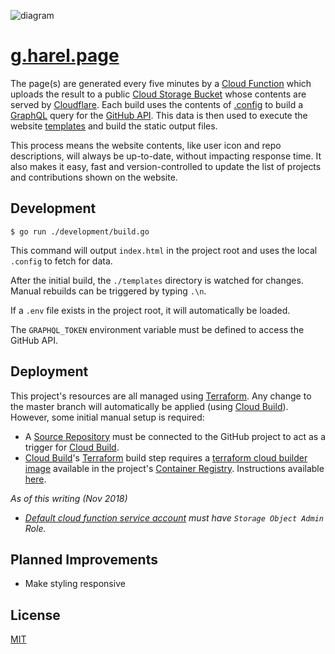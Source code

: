 <!--

add resume?
make responsive

https://github.com/golang-standards/project-layout

 -->

![diagram](https://user-images.githubusercontent.com/9319710/50181404-4aa58b80-02da-11e9-8d48-bf6a2c2e6f58.png)

# [g.harel.page](https://g.harel.page)

The page(s) are generated every five minutes by a [Cloud Function](https://cloud.google.com/functions/) which uploads the result to a public [Cloud Storage Bucket](https://cloud.google.com/storage/) whose contents are served by [Cloudflare](https://www.cloudflare.com/). Each build uses the contents of [.config](./.config) to build a [GraphQL](https://graphql.org/) query for the [GitHub API](https://developer.github.com/v4/). This data is then used to execute the website [templates](./templates) and build the static output files.

This process means the website contents, like user icon and repo descriptions, will always be up-to-date, without impacting response time. It also makes it easy, fast and version-controlled to update the list of projects and contributions shown on the website.

## Development

```
$ go run ./development/build.go
```

This command will output `index.html` in the project root and uses the local `.config` to fetch for data.

After the initial build, the `./templates` directory is watched for changes. Manual rebuilds can be triggered by typing `.\n`.

If a `.env` file exists in the project root, it will automatically be loaded.

The `GRAPHQL_TOKEN` environment variable must be defined to access the GitHub API.

## Deployment

This project's resources are all managed using [Terraform](https://www.terraform.io). Any change to the master branch will automatically be applied (using [Cloud Build](https://cloud.google.com/cloud-build)). However, some initial manual setup is required:

* A [Source Repository](https://cloud.google.com/source-repositories) must be connected to the GitHub project to act as a trigger for [Cloud Build](https://cloud.google.com/cloud-build).
* [Cloud Build](https://cloud.google.com/cloud-build)'s [Terraform](https://www.terraform.io) build step requires a [terraform cloud builder image](https://github.com/GoogleCloudPlatform/cloud-builders-community/tree/master/terraform) available in the project's [Container Registry](https://cloud.google.com/container-registry). Instructions available [here](https://github.com/GoogleCloudPlatform/cloud-builders-community#build-the-build-step-from-source).

_As of this writing (Nov 2018)_

* _[Default cloud function service account](https://cloud.google.com/functions/docs/concepts/iam#runtime_service_account) must have `Storage Object Admin` Role._

## Planned Improvements

* Make styling responsive

## License

[MIT](https://github.com/g-harel/website/blob/master/LICENSE)
